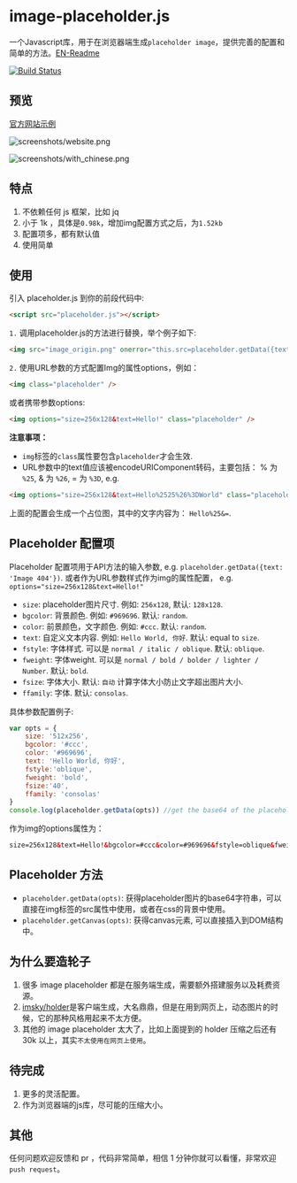 # image-placeholder.js

一个Javascript库，用于在浏览器端生成`placeholder image`，提供完善的配置和简单的方法。[EN-Readme](README.md)

[![Build Status](https://travis-ci.org/hustcc/placeholder.js.svg?branch=master)](https://travis-ci.org/hustcc/placeholder.js)

## 预览

[官方网站示例](http://github.atool.org/placeholder.js.html)

![screenshots/website.png](https://raw.githubusercontent.com/hustcc/placeholder.js/master/screenshots/website.png)

![screenshots/with_chinese.png](https://raw.githubusercontent.com/hustcc/placeholder.js/master/screenshots/with_chinese.png)


## 特点

1. 不依赖任何 js 框架，比如 jq
2. 小于 1k ，具体是`0.98k`，增加img配置方式之后，为`1.52kb`
3. 配置项多，都有默认值
4. 使用简单


## 使用

引入 placeholder.js 到你的前段代码中:

```html
<script src="placeholder.js"></script>
```

`1.` 调用placeholder.js的方法进行替换，举个例子如下:

```html
<img src="image_origin.png" onerror="this.src=placeholder.getData({text: 'Image 404'})">
```

`2.` 使用URL参数的方式配置Img的属性options，例如：

```html
<img class="placeholder" />
```

或者携带参数options:

```html
<img options="size=256x128&text=Hello!" class="placeholder" />
```

**注意事项：**

 - `img`标签的`class`属性要包含`placeholder`才会生效.
 - URL参数中的text值应该被encodeURIComponent转码，主要包括： % 为 `%25`, & 为 `%26`, = 为 `%3D`, e.g. 
 
```html
<img options="size=256x128&text=Hello%2525%26%3DWorld" class="placeholder">
```

上面的配置会生成一个占位图，其中的文字内容为： `Hello%25&=`.


## Placeholder 配置项

Placeholder 配置项用于API方法的输入参数, e.g. `placeholder.getData({text: 'Image 404'})`. 或者作为URL参数样式作为img的属性配置， e.g. `options="size=256x128&text=Hello!"`

* `size`: placeholder图片尺寸. 例如: `256x128`, 默认: `128x128`.
* `bgcolor`: 背景颜色. 例如: `#969696`. 默认: `random`.
* `color`: 前景颜色，文字颜色. 例如: `#ccc`. 默认: `random`.
* `text`: 自定义文本内容. 例如: `Hello World, 你好`. 默认: equal to `size`.
* `fstyle`: 字体样式. 可以是 `normal / italic / oblique`. 默认: `oblique`.
* `fweight`: 字体weight. 可以是 `normal / bold / bolder / lighter / Number`. 默认: `bold`.
* `fsize`: 字体大小. 默认: `自动` 计算字体大小防止文字超出图片大小.
* `ffamily`: 字体. 默认: `consolas`.

具体参数配置例子:

```javascript
var opts = {
  	size: '512x256',
	bgcolor: '#ccc', 
	color: '#969696',
	text: 'Hello World, 你好',
	fstyle:'oblique',
	fweight: 'bold',
	fsize:'40',
	ffamily: 'consolas'
}
console.log(placeholder.getData(opts)) //get the base64 of the placeholder image.
```

作为img的options属性为：

```html
size=256x128&text=Hello!&bgcolor=#ccc&color=#969696&fstyle=oblique&fweight=bold&fsize=40&ffamily=consolas
```


## Placeholder 方法

* `placeholder.getData(opts)`: 获得placeholder图片的base64字符串，可以直接在img标签的src属性中使用，或者在css的背景中使用。
* `placeholder.getCanvas(opts)`: 获得canvas元素, 可以直接插入到DOM结构中。


## 为什么要造轮子

1. 很多 image placeholder 都是在服务端生成，需要额外搭建服务以及耗费资源。
2. [imsky/holder]( https://github.com/imsky/holder)是客户端生成，大名鼎鼎，但是在用到网页上，动态图片的时候，它的那种风格用起来不太方便。
3. 其他的 image placeholder 太大了，比如上面提到的 holder 压缩之后还有 30k 以上，其实`不太使用在网页上使用`。


## 待完成

1. 更多的灵活配置。
2. 作为浏览器端的js库，尽可能的压缩大小。


## 其他

任何问题欢迎反馈和 pr ，代码非常简单，相信 1 分钟你就可以看懂，非常欢迎`push request`。